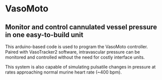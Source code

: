 # VasoMoto
## Monitor and control cannulated vessel pressure in one easy-to-build unit

This arduino-based code is used to program the VasoMoto controller.
Paired with VasoTracker2 software, intravascular pressure can be monitored and controlled without the need for costly interface units.

This system is also capable of simulating pulsatile changes in pressure at rates approaching normal murine heart rate (~400 bpm).
